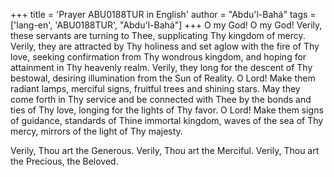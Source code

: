 +++
title = 'Prayer ABU0188TUR in English'
author = "Abdu'l-Bahá"
tags = ['lang-en', 'ABU0188TUR', "Abdu'l-Bahá"]
+++
O my God! O my God! Verily, these servants are turning to Thee, supplicating Thy kingdom of mercy. Verily, they are attracted by Thy holiness and set aglow with the fire of Thy love, seeking confirmation from Thy wondrous kingdom, and hoping for attainment in Thy heavenly realm. Verily, they long for the descent of Thy bestowal, desiring illumination from the Sun of Reality. O Lord! Make them radiant lamps, merciful signs, fruitful trees and shining stars. May they come forth in Thy service and be connected with Thee by the bonds and ties of Thy love, longing for the lights of Thy favor. O Lord! Make them signs of guidance, standards of Thine immortal kingdom, waves of the sea of Thy mercy, mirrors of the light of Thy majesty.

Verily, Thou art the Generous. Verily, Thou art the Merciful. Verily, Thou art the Precious, the Beloved.
